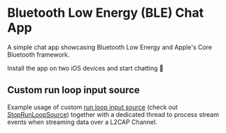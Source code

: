 # Bluetooth Low Energy (BLE) Chat App

A simple chat app showcasing Bluetooth Low Energy and Apple's Core Bluetooth framework.

Install the app on two iOS devices and start chatting 🙌

## Custom run loop input source

Example usage of custom [run loop input source](https://developer.apple.com/library/archive/documentation/Cocoa/Conceptual/Multithreading/RunLoopManagement/RunLoopManagement.html#//apple_ref/doc/uid/10000057i-CH16-SW3) (check out [StopRunLoopSource](BLEChat/Utils/StopRunLoopSource.swift)) together with a dedicated thread to process stream events when streaming data over a L2CAP Channel.
